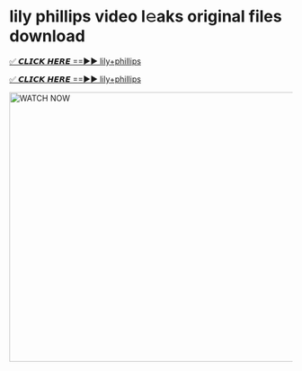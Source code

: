 # lily phillips video l𝚎aks original files download

<p><a href="https://mediafirer.com/lily+phillips&ref=titik" rel="nofollow">✅ 𝘾𝙇𝙄𝘾𝙆 𝙃𝙀𝙍𝙀 ==►► lily+phillips</a></p>

<p><a href="https://mediafirer.com/lily+phillips&ref=titik" rel="nofollow">✅ 𝘾𝙇𝙄𝘾𝙆 𝙃𝙀𝙍𝙀 ==►► lily+phillips</a></p>

<p><a rel="nofollow" title="WATCH NOW" href="https://mediafirer.com/lily+phillips&ref=titik"><img border="lily+phillips" height="480" width="854" title="WATCH NOW" alt="WATCH NOW" src="https://i.imgur.com/WiGg2rx.gif"></a></p>